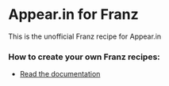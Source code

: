 # Appear.in for Franz
This is the unofficial Franz recipe for Appear.in

### How to create your own Franz recipes:
* [Read the documentation](https://github.com/meetfranz/plugins)
